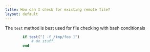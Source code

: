 ```yaml
---
title: How can I check for existing remote file?
layout: default
---
```


The `test` method is best used for file checking with bash conditionals

```ruby
        if test("[ -f /tmp/foo ]")
            # do stuff
        end
```

